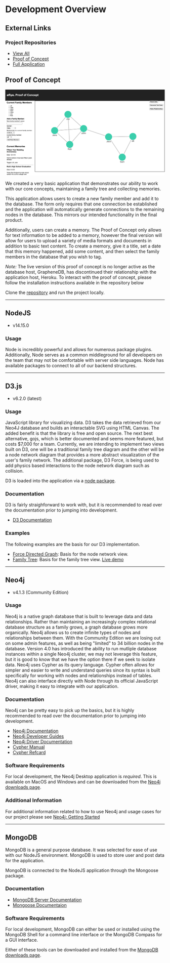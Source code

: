 # Development Overview

## External Links

### Project Repositories

- [View All](https://github.com/IDM-SP-2021)
- [Proof of Concept](https://github.com/IDM-SP-2021/heroku-test)
- [Full Application](https://github.com/IDM-SP-2021/afiye)

## Proof of Concept

![afiye Proof of Concept](../_media/poc_screenshot.png)

We created a very basic application that demonstrates our ability to work with our core concepts, maintaining a family tree and collecting memories.

This application allows users to create a new family member and add it to the database. The form only requires that one connection be established and the application will automatically generate connections to the remaining nodes in the database. This mirrors our intended functionality in the final product.

Additionally, users can create a memory. The Proof of Concept only allows for text information to be added to a memory, however the final version will allow for users to upload a variety of media formats and documents in addition to basic text content. To create a memory, give it a title, set a date that this memory happened, add some content, and then select the family members in the database that you wish to tag.

*Note:* The live version of this proof of concept is no longer active as the database host, GrapheneDB, has discontinued their relationship with the application host, Heroku. To interact with the proof of concept, please follow the installation instructions available in the repository below

Clone the [repository](https://github.com/IDM-SP-2021/heroku-test) and run the project locally.

---

## NodeJS

- v14.15.0

### Usage

Node is incredibly powerful and allows for numerous package plugins. Additionally, Node serves as a common middleground for all developers on the team that may not be comfortable with server side languages. Node has available packages to connect to all of our backend structures.

---

## D3.js

- v6.2.0 (latest)

### Usage

JavaScript library for visualizing data. D3 takes the data retrieved from our Neo4J database and builds an interactable SVG using HTML Canvas. The added benefit is that the library is free and open source. The next best alternative, gojs, which is better documented and seems more featured, but costs $7,000 for a team. Currently, we are intending to implement two views built on D3, one will be a traditional family tree diagram and the other will be a node network diagram that provides a more abstract visualization of the user's family network. The additional package, D3 Force, is being used to add physics based interactions to the node network diagram such as collision.

D3 is loaded into the application via a [node package](https://www.npmjs.com/package/d3).

### Documentation

D3 is fairly straighforward to work with, but it is recommended to read over the documentation prior to jumping into development.

- [D3 Documentation](https://observablehq.com/@d3/learn-d3)

### Examples

The following examples are the basis for our D3 implementation.

- [Force Directed Graph](https://observablehq.com/@d3/force-directed-graph): Basis for the node network view.
- [Family Tree](https://github.com/trongthanh/family-tree-fork): Basis for the family tree view. [Live demo](https://trongthanh.github.io/family-tree/)

---

## Neo4j

- v4.1.3 (Community Edition)

### Usage

Neo4j is a native graph database that is built to leverage data and data relationships. Rather than maintaining an increasingly complex relational database structure as a family grows, a graph database grows more organically. Neo4j allows us to create infinite types of nodes and relationships between them. With the Community Edition we are losing out on some admin features, as well as being "limited" to 34 billion nodes in the database. Version 4.0 has introduced the ability to run mutliple database instances within a single Neo4j cluster, we may not leverage this feature, but it is good to know that we have the option there if we seek to isolate data. Neo4j uses Cypher as its query language. Cypher often allows for simpler and easier to write and understand queries since its syntax is built specifically for working with nodes and relationships instead of tables. Neo4j can also interface directly with Node through its official JavaScript driver, making it easy to integrate with our application.

### Documentation

Neo4j can be pretty easy to pick up the basics, but it is highly recommended to read over the documentation prior to jumping into development.

- [Neo4j Documentation](https://neo4j.com/docs/operations-manual/current/)
- [Neo4j Developer Guides](https://neo4j.com/developer/get-started/)
- [Neo4j Driver Documentation](https://neo4j.com/docs/driver-manual/current/)
- [Cypher Manual](https://neo4j.com/docs/cypher-manual/current/)
- [Cypher Refcard](https://neo4j.com/docs/cypher-refcard/current/)

### Software Requirements

For local development, the Neo4j Desktop application is *required*. This is available on MacOS and Windows and can be downloaded from the [Neo4j downloads page](https://neo4j.com/download/).

### Additional Information

For additional information related to how to use Neo4j and usage cases for our project please see [Neo4j: Getting Started](/dev/neo4j.md)

---

## MongoDB

MongoDB is a general purpose database. It was selected for ease of use with our NodeJS environment. MongoDB is used to store user and post data for the application.

MongoDB is connected to the NodeJS application through the Mongoose package.

### Documentation

- [MongoDB Server Documentation](https://docs.mongodb.com/manual/)
- [Mongoose Documentaion](https://mongoosejs.com/docs/guide.html)

### Software Requirements

For local development, MongoDB can either be used or installed using the MongoDB Shell for a command line interface or the MongoDB Compass for a GUI interface.

Either of these tools can be downloaded and installed from the [MongoDB downloads page](https://www.mongodb.com/try/download/tools).
